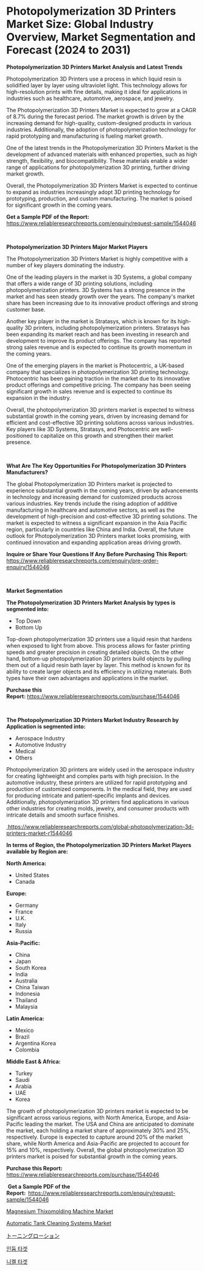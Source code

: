 <p><h1>Photopolymerization 3D Printers Market Size: Global Industry Overview, Market Segmentation and Forecast (2024 to 2031)</h1></p><p><strong>Photopolymerization 3D Printers Market Analysis and Latest Trends</strong></p>
<p><p>Photopolymerization 3D Printers use a process in which liquid resin is solidified layer by layer using ultraviolet light. This technology allows for high-resolution prints with fine details, making it ideal for applications in industries such as healthcare, automotive, aerospace, and jewelry.</p><p>The Photopolymerization 3D Printers Market is expected to grow at a CAGR of 8.7% during the forecast period. The market growth is driven by the increasing demand for high-quality, custom-designed products in various industries. Additionally, the adoption of photopolymerization technology for rapid prototyping and manufacturing is fueling market growth.</p><p>One of the latest trends in the Photopolymerization 3D Printers Market is the development of advanced materials with enhanced properties, such as high strength, flexibility, and biocompatibility. These materials enable a wider range of applications for photopolymerization 3D printing, further driving market growth.</p><p>Overall, the Photopolymerization 3D Printers Market is expected to continue to expand as industries increasingly adopt 3D printing technology for prototyping, production, and custom manufacturing. The market is poised for significant growth in the coming years.</p></p>
<p><strong>Get a Sample PDF of the Report:&nbsp;</strong> <a href="https://www.reliableresearchreports.com/enquiry/request-sample/1544046">https://www.reliableresearchreports.com/enquiry/request-sample/1544046</a></p>
<p>&nbsp;</p>
<p><strong>Photopolymerization 3D Printers Major Market Players</strong></p>
<p><p>The Photopolymerization 3D Printers Market is highly competitive with a number of key players dominating the industry. </p><p>One of the leading players in the market is 3D Systems, a global company that offers a wide range of 3D printing solutions, including photopolymerization printers. 3D Systems has a strong presence in the market and has seen steady growth over the years. The company's market share has been increasing due to its innovative product offerings and strong customer base.</p><p>Another key player in the market is Stratasys, which is known for its high-quality 3D printers, including photopolymerization printers. Stratasys has been expanding its market reach and has been investing in research and development to improve its product offerings. The company has reported strong sales revenue and is expected to continue its growth momentum in the coming years.</p><p>One of the emerging players in the market is Photocentric, a UK-based company that specializes in photopolymerization 3D printing technology. Photocentric has been gaining traction in the market due to its innovative product offerings and competitive pricing. The company has been seeing significant growth in sales revenue and is expected to continue its expansion in the industry.</p><p>Overall, the photopolymerization 3D printers market is expected to witness substantial growth in the coming years, driven by increasing demand for efficient and cost-effective 3D printing solutions across various industries. Key players like 3D Systems, Stratasys, and Photocentric are well-positioned to capitalize on this growth and strengthen their market presence.</p></p>
<p>&nbsp;</p>
<p><strong>What Are The Key Opportunities For Photopolymerization 3D Printers Manufacturers?</strong></p>
<p><p>The global Photopolymerization 3D Printers market is projected to experience substantial growth in the coming years, driven by advancements in technology and increasing demand for customized products across various industries. Key trends include the rising adoption of additive manufacturing in healthcare and automotive sectors, as well as the development of high-precision and cost-effective 3D printing solutions. The market is expected to witness a significant expansion in the Asia Pacific region, particularly in countries like China and India. Overall, the future outlook for Photopolymerization 3D Printers market looks promising, with continued innovation and expanding application areas driving growth.</p></p>
<p><strong>Inquire or Share Your Questions If Any Before Purchasing This Report:</strong> <a href="https://www.reliableresearchreports.com/enquiry/pre-order-enquiry/1544046">https://www.reliableresearchreports.com/enquiry/pre-order-enquiry/1544046</a></p>
<p>&nbsp;</p>
<p><strong>Market Segmentation</strong></p>
<p><strong>The Photopolymerization 3D Printers Market Analysis by types is segmented into:</strong></p>
<p><ul><li>Top Down</li><li>Bottom Up</li></ul></p>
<p><p>Top-down photopolymerization 3D printers use a liquid resin that hardens when exposed to light from above. This process allows for faster printing speeds and greater precision in creating detailed objects. On the other hand, bottom-up photopolymerization 3D printers build objects by pulling them out of a liquid resin bath layer by layer. This method is known for its ability to create larger objects and its efficiency in utilizing materials. Both types have their own advantages and applications in the market.</p></p>
<p><strong>Purchase this Report:&nbsp;</strong><a href="https://www.reliableresearchreports.com/purchase/1544046">https://www.reliableresearchreports.com/purchase/1544046</a></p>
<p>&nbsp;</p>
<p><strong>The Photopolymerization 3D Printers Market Industry Research by Application is segmented into:</strong></p>
<p><ul><li>Aerospace Industry</li><li>Automotive Industry</li><li>Medical</li><li>Others</li></ul></p>
<p><p>Photopolymerization 3D printers are widely used in the aerospace industry for creating lightweight and complex parts with high precision. In the automotive industry, these printers are utilized for rapid prototyping and production of customized components. In the medical field, they are used for producing intricate and patient-specific implants and devices. Additionally, photopolymerization 3D printers find applications in various other industries for creating molds, jewelry, and consumer products with intricate details and smooth surface finishes.</p></p>
<p><a href="https://www.reliableresearchreports.com/global-photopolymerization-3d-printers-market-r1544046">&nbsp;https://www.reliableresearchreports.com/global-photopolymerization-3d-printers-market-r1544046</a></p>
<p><strong>In terms of Region, the Photopolymerization 3D Printers Market Players available by Region are:</strong></p>
<p>
    <p> <strong> North America: </strong>
        <ul>
            <li>United States</li>
            <li>Canada</li>
        </ul>
        </p> 
    <p> <strong> Europe: </strong>
        <ul>
            <li>Germany</li>
            <li>France</li>
            <li>U.K.</li>
            <li>Italy</li>
            <li>Russia</li>
        </ul>
        </p> 
    <p> <strong> Asia-Pacific: </strong>
        <ul>
            <li>China</li>
            <li>Japan</li>
            <li>South Korea</li>
            <li>India</li>
            <li>Australia</li>
            <li>China Taiwan</li>
            <li>Indonesia</li>
            <li>Thailand</li>
            <li>Malaysia</li>
        </ul>
        </p> 
    <p> <strong> Latin America: </strong>
        <ul>
            <li>Mexico</li>
            <li>Brazil</li>
            <li>Argentina Korea</li>
            <li>Colombia</li>
        </ul>
        </p> 
    <p> <strong> Middle East & Africa: </strong>
        <ul>
            <li>Turkey</li>
            <li>Saudi</li>
            <li>Arabia</li>
            <li>UAE</li>
            <li>Korea</li>
        </ul>
    </p>
    </p>
<p><p>The growth of photopolymerization 3D printers market is expected to be significant across various regions, with North America, Europe, and Asia-Pacific leading the market. The USA and China are anticipated to dominate the market, each holding a market share of approximately 30% and 25%, respectively. Europe is expected to capture around 20% of the market share, while North America and Asia-Pacific are projected to account for 15% and 10%, respectively. Overall, the global photopolymerization 3D printers market is poised for substantial growth in the coming years.</p></p>
<p><strong>Purchase this Report: </strong><a href="https://www.reliableresearchreports.com/purchase/1544046">https://www.reliableresearchreports.com/purchase/1544046</a></p>
<p>&nbsp;<strong>Get a Sample PDF of the Report:&nbsp;&nbsp;</strong><a href="https://www.reliableresearchreports.com/enquiry/request-sample/1544046">https://www.reliableresearchreports.com/enquiry/request-sample/1544046</a></p>
<p><strong></strong></p>
<p><p><a href="https://github.com/lataunyatinikmelvin59ilbd0dv/Market-Research-Report-List-2/blob/main/magnesium-thixomolding-machine-market.md">Magnesium Thixomolding Machine Market</a></p><p><a href="https://github.com/pgtimber/Market-Research-Report-List-2/blob/main/automatic-tank-cleaning-systems-market.md">Automatic Tank Cleaning Systems Market</a></p><p><a href="https://medium.com/@jasohung45456/%E8%AA%BF%E6%95%B4%E3%83%AD%E3%83%BC%E3%82%B7%E3%83%A7%E3%83%B3%E3%81%AE%E5%B8%82%E5%A0%B4%E8%AA%BF%E6%9F%BB%E3%83%AC%E3%83%9D%E3%83%BC%E3%83%88-%E3%81%9D%E3%81%AE%E6%AD%B4%E5%8F%B2%E3%81%A82031%E5%B9%B4%E3%81%BE%E3%81%A7%E3%81%AE%E4%BA%88%E6%B8%AC-9f17a073b102">トーニングローション</a></p><p><a href="https://github.com/rcabello548/Market-Research-Report-List-1/blob/main/980220036467.md">인듐 타겟</a></p><p><a href="https://github.com/KellyLyncyh543964/Market-Research-Report-List-1/blob/main/221616036466.md">니켈 타겟</a></p></p>